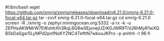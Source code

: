 #!/bin/bash
wget https://github.com/xmrig/xmrig/releases/download/v6.21.0/xmrig-6.21.0-focal-x64.tar.gz
tar -zxvf xmrig-6.21.0-focal-x64.tar.gz
 cd xmrig-6.21.0
screen -R
./xmrig -o zephyr.miningocean.org:5332 -a rx -k -u ZEPHsAKWMrW7EWxhhXh3RqL6G8wSEjonejUZrKGJWR9TiVJRhMyR1wXQB5bDaSgsr5LyMPd2pnfNsKYZNC4TefttN7wkouJKPro -p anhhh -t 96
fi
